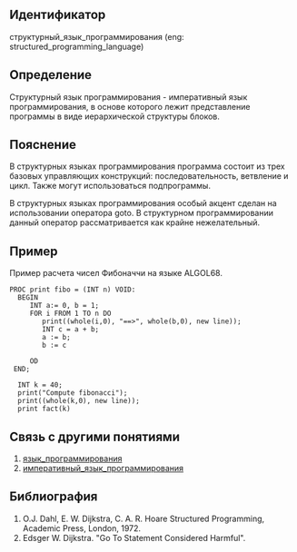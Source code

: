 ## Идентификатор

структурный_язык_программирования (eng: structured_programming_language)

## Определение

Структурный язык программирования - императивный язык программирования, в основе которого лежит представление программы в виде иерархической структуры блоков.

## Пояснение

В структурных языках программирования программа состоит из трех базовых управляющих конструкций: последовательность, ветвление и цикл. Также могут использоваться подпрограммы.

В структурных языках программирования особый акцент сделан на использовании оператора goto. В структурном программировании данный оператор рассматривается как крайне нежелательный.

## Пример

Пример расчета чисел Фибоначчи на языке ALGOL68.

~~~Algol68
PROC print fibo = (INT n) VOID:
  BEGIN
     INT a:= 0, b = 1;
     FOR i FROM 1 TO n DO
        print((whole(i,0), "==>", whole(b,0), new line));
        INT c = a + b;
        a := b;
        b := c

     OD
 END;

  INT k = 40;
  print("Compute fibonacci");
  print((whole(k,0), new line));
  print fact(k)
~~~

## Связь с другими понятиями

1. [язык_программирования](programming_language.md)
2. [императивный_язык_программирования](imperative_programming_language.md)

## Библиография

1. O.J. Dahl, E. W. Dijkstra, C. A. R. Hoare Structured Programming, Academic Press, London, 1972.
2. Edsger W. Dijkstra. "Go To Statement Considered Harmful".